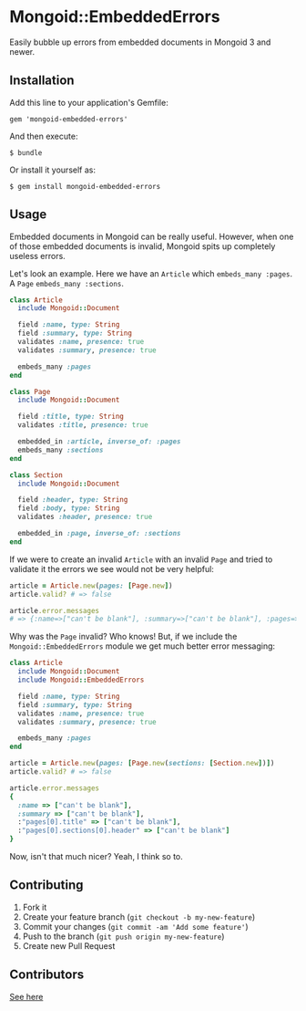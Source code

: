 # Mongoid::EmbeddedErrors

Easily bubble up errors from embedded documents in Mongoid 3 and newer.

## Installation

Add this line to your application's Gemfile:

    gem 'mongoid-embedded-errors'

And then execute:

    $ bundle

Or install it yourself as:

    $ gem install mongoid-embedded-errors

## Usage

Embedded documents in Mongoid can be really useful. However, when one of those embedded documents is invalid, Mongoid spits up completely useless errors.

Let's look an example. Here we have an `Article` which `embeds_many :pages`. A `Page` `embeds_many :sections`.

```ruby
class Article
  include Mongoid::Document

  field :name, type: String
  field :summary, type: String
  validates :name, presence: true
  validates :summary, presence: true

  embeds_many :pages
end

class Page
  include Mongoid::Document

  field :title, type: String
  validates :title, presence: true

  embedded_in :article, inverse_of: :pages
  embeds_many :sections
end

class Section
  include Mongoid::Document

  field :header, type: String
  field :body, type: String
  validates :header, presence: true

  embedded_in :page, inverse_of: :sections
end
```

If we were to create an invalid `Article` with an invalid `Page` and tried to validate it the errors we see would not be very helpful:

```ruby
article = Article.new(pages: [Page.new])
article.valid? # => false

article.error.messages
# => {:name=>["can't be blank"], :summary=>["can't be blank"], :pages=>["is invalid"]}
```

Why was the `Page` invalid? Who knows! But, if we include the `Mongoid::EmbeddedErrors` module we get much better error messaging:

```ruby
class Article
  include Mongoid::Document
  include Mongoid::EmbeddedErrors

  field :name, type: String
  field :summary, type: String
  validates :name, presence: true
  validates :summary, presence: true

  embeds_many :pages
end

article = Article.new(pages: [Page.new(sections: [Section.new])])
article.valid? # => false

article.error.messages
{
  :name => ["can't be blank"],
  :summary => ["can't be blank"],
  :"pages[0].title" => ["can't be blank"],
  :"pages[0].sections[0].header" => ["can't be blank"]
}
```

Now, isn't that much nicer? Yeah, I think so to.

## Contributing

1. Fork it
2. Create your feature branch (`git checkout -b my-new-feature`)
3. Commit your changes (`git commit -am 'Add some feature'`)
4. Push to the branch (`git push origin my-new-feature`)
5. Create new Pull Request

## Contributors

[See here](https://github.com/glooko/mongoid-embedded-errors/graphs/contributors)
